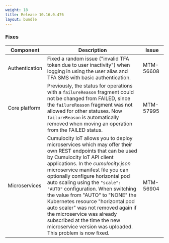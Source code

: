 ```yaml
---
weight: 18
title: Release 10.16.0.476
layout: bundle
---
```


<!--10.16.0.462-10.16.0.476-->


### Fixes

<div><table ><colgroup>
<col style="width: 15%;"><col style="width: 70%;"><col style="width: 15%;"></colgroup>
<thead><tr>
<th>
Component</th>
<th>
Description</th>
<th>
Issue</th>
</tr>
</thead><tbody>



<tr>
<td>Authentication</td>
<td>Fixed a random issue ("invalid TFA token due to user inactivity") when logging in using the user alias and TFA SMS with basic authentication.</td>
<td>MTM-56608</td>
</tr>

<tr>
<td>Core platform</td>
<td>Previously, the status for operations with a <code>failureReason</code> fragment could not be changed from FAILED, since the <code>failureReason</code> fragment was not allowed for other statuses. Now <code>failureReason</code> is automatically removed when moving an operation from the FAILED status.</td>
<td>MTM-57995</td>
</tr>

<tr>
<td>Microservices</td>
<td>Cumulocity IoT allows you to deploy microservices which may offer their own REST endpoints that can be used by Cumulocity IoT API client applications. In the <i>cumulocity.json</i> microservice manifest file you can optionally configure horizontal pod auto scaling using the <code>"scale": "AUTO"</code> configuration. When switching the value from "AUTO" to "NONE" the Kubernetes resource "horizontal pod auto scaler" was not removed again if the microservice was already subscribed at the time the new microservice version was uploaded. This problem is now fixed.</td>
<td>MTM-56904</td>
</tr>

</tbody></table></div>
